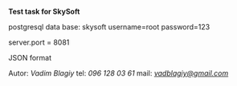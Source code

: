 **Test task for SkySoft**



postgresql data base: skysoft
username=root
password=123


server.port = 8081

JSON format

Autor: _Vadim Blagiy_
tel: _096 128 03 61_
mail: _*vadblagiy@gmail.com*_


